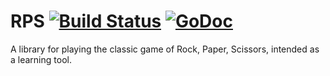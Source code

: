 # RPS [![Build Status][build-logo]][rps-travis] [![GoDoc][godoc-badge]][rps-godoc]

A library for playing the classic game of Rock, Paper,
Scissors, intended as a learning tool.


[godoc-badge]: http://img.shields.io/badge/go-documentation-blue.svg?style=flat-square
[rps-godoc]: http://godoc.org/github.com/qjcg/rps
[build-logo]: https://travis-ci.org/qjcg/rps.svg?branch=master
[rps-travis]: https://travis-ci.org/qjcg/rps
